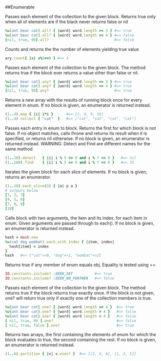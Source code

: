 ##Enumerable

Passes each element of the collection to the given block. Returns true only when all of elements are if the black never
returns false or nil
```ruby
%w[ant bear cat].all? { |word| word.length >= 3 } #=> true
%w[ant bear cat].all? { |word| word.length >= 4 } #=> false
[nil, true, 99].all?                              #=> false
```

Counts and returns the the number of elements yielding true value 
```ruby
ary.count{ |x| x%2==0 } #=> 3
```

Passes each element of the collection to the given block.
The method returns true if the block ever returns a value other than false or nil.
```ruby
%w[ant bear cat].any? { |word| word.length >= 3 } #=> true
%w[ant bear cat].any? { |word| word.length >= 4 } #=> true
[nil, true, 99].any?                              #=> true
```

Returns a new array with the results of running block once for every element in enum.
If no block is given, an enumerator is returned instead.
```ruby
(1..4).map { |i| i*i }      #=> [1, 4, 9, 16]
(1..4).collect { "cat"  }   #=> ["cat", "cat", "cat", "cat"]
```

Passes each entry in enum to block. Returns the first for which block is not false.
If no object matches, calls ifnone and returns its result when it is specified, or returns nil otherwise.
If no block is given, an enumerator is returned instead.
WARNING: Detect and Find are different names for the same method
```ruby
(1..10).detect   { |i| i % 5 == 0 and i % 7 == 0 }   #=> nil
(1..100).find    { |i| i % 5 == 0 and i % 7 == 0 }   #=> 35
```

Iterates the given block for each slice of <n> elements. If no block is given, returns an enumerator.
```ruby
(1..10).each_slice(3) { |a| p a }
# outputs below
[1, 2, 3]
[4, 5, 6]
[7, 8, 9]
[10]
```

Calls block with two arguments, the item and its index, for each item in enum.
Given arguments are passed through to each().
If no block is given, an enumerator is returned instead.
```ruby
hash = Hash.new
%w(cat dog wombat).each_with_index { |item, index|
  hash[item] = index
}
hash   #=> {"cat"=>0, "dog"=>1, "wombat"=>2}
```

Returns true if any member of enum equals obj. Equality is tested using ==
```ruby
IO.constants.include? :SEEK_SET          #=> true
IO.constants.include? :SEEK_NO_FURTHER   #=> false
```

Passes each element of the collection to the given block. The method returns true if the block returns true exactly once. If the block is not given, one? will return true only if exactly one of the collection members is true.
```ruby
%w{ant bear cat}.one? { |word| word.length == 4 }  #=> true
%w{ant bear cat}.one? { |word| word.length > 4 }   #=> false
%w{ant bear cat}.one? { |word| word.length < 4 }   #=> false
[ nil, true, 99 ].one?                             #=> false
[ nil, true, false ].one?                          #=> true
```

Returns two arrays, the first containing the elements of enum for which the block evaluates to true, the second containing the rest.
If no block is given, an enumerator is returned instead.
```ruby
(1..6).partition { |v| v.even? }  #=> [[2, 4, 6], [1, 3, 5]]
```
